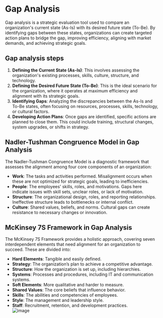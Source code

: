 # Gap Analysis
Gap analysis is a strategic evaluation tool used to compare an organization's current state (As-Is) with its desired future state (To-Be). By identifying gaps between these states, organizations can create targeted action plans to bridge the gap, improving efficiency, aligning with market demands, and achieving strategic goals.

## Gap analysis steps

1. **Defining the Current State (As-Is)**: This involves assessing the organization's existing processes, skills, culture, structure, and technology.
2. **Defining the Desired Future State (To-Be)**: This is the ideal scenario for the organization, where it operates at maximum efficiency and alignment with its strategic goals.
3. **Identifying Gaps**: Analyzing the discrepancies between the As-Is and To-Be states, often focusing on resources, processes, skills, technology, or cultural factors.
4. **Developing Action Plans**: Once gaps are identified, specific actions are planned to close them. This could include training, structural changes, system upgrades, or shifts in strategy.

   
## Nadler-Tushman Congruence Model in Gap Analysis
The Nadler-Tushman Congruence Model is a diagnostic framework that assesses the alignment among four core components of an organization:

- **Work**: The tasks and activities performed. Misalignment occurs when these are not optimized for strategic goals, leading to inefficiencies.
- **People**: The employees' skills, roles, and motivations. Gaps here indicate issues with skill sets, unclear roles, or lack of motivation.
- **Structure**: The organizational design, roles, and reporting relationships. Ineffective structure leads to bottlenecks or internal conflict.
- **Culture**: Shared values, beliefs, and norms. Cultural gaps can create resistance to necessary changes or innovation.

## McKinsey 7S Framework in Gap Analysis
The McKinsey 7S Framework provides a holistic approach, covering seven interdependent elements that need alignment for an organization to succeed. These are divided into:

- **Hard Elements**: Tangible and easily defined.
- **Strategy**: The organization’s plan to achieve a competitive advantage.
- **Structure**: How the organization is set up, including hierarchies.
- **Systems**: Processes and procedures, including IT and communication systems.
- **Soft Elements**: More qualitative and harder to measure.
- **Shared Values**: The core beliefs that influence behavior.
- **Skills**: The abilities and competencies of employees.
- **Style**: The management and leadership style.
- **Staff**: Recruitment, retention, and development practices.  
![image](https://github.com/user-attachments/assets/75d14f50-6520-4310-ad14-9dfcc8f8f7bc)
